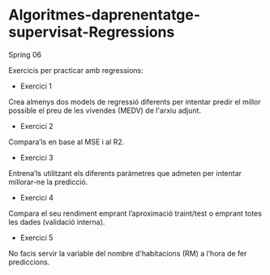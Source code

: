 # Algoritmes-daprenentatge-supervisat-Regressions
Spring 06

Exercicis per practicar amb regressions:
- Exercici 1

Crea almenys dos models de regressió diferents per intentar predir el millor possible el preu de les vivendes (MEDV) de l'arxiu adjunt.


- Exercici 2

Compara’ls en base al MSE i al R2.


- Exercici 3

Entrena’ls utilitzant els diferents paràmetres que admeten per intentar millorar-ne la predicció.


- Exercici 4

Compara el seu rendiment emprant l’aproximació traint/test o emprant totes les dades (validació interna).


- Exercici 5

No facis servir la variable del nombre d'habitacions (RM) a l’hora de fer prediccions.

